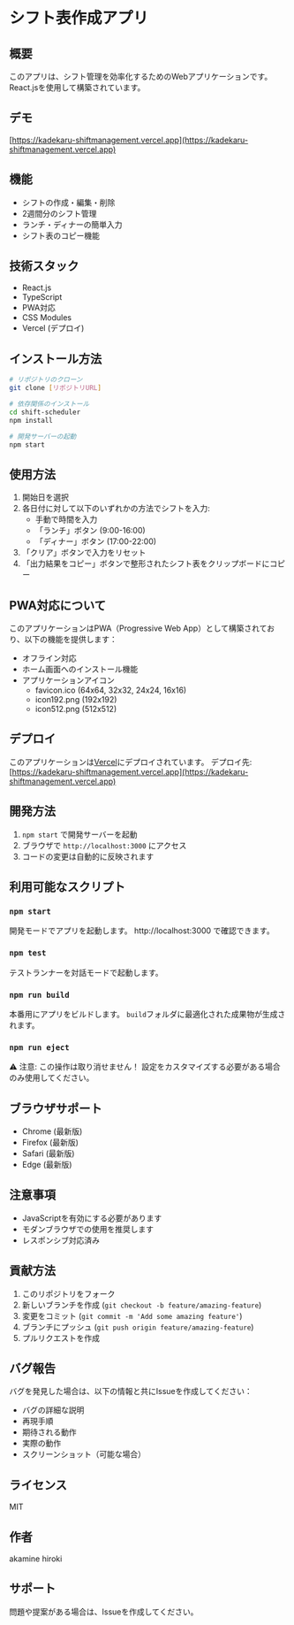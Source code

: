 # シフト表作成アプリ

## 概要
このアプリは、シフト管理を効率化するためのWebアプリケーションです。React.jsを使用して構築されています。

## デモ
[https://kadekaru-shiftmanagement.vercel.app](https://kadekaru-shiftmanagement.vercel.app)

## 機能
- シフトの作成・編集・削除
- 2週間分のシフト管理
- ランチ・ディナーの簡単入力
- シフト表のコピー機能

## 技術スタック
- React.js
- TypeScript
- PWA対応
- CSS Modules
- Vercel (デプロイ)

## インストール方法

```bash
# リポジトリのクローン
git clone [リポジトリURL]

# 依存関係のインストール
cd shift-scheduler
npm install

# 開発サーバーの起動
npm start
```

## 使用方法
1. 開始日を選択
2. 各日付に対して以下のいずれかの方法でシフトを入力:
   - 手動で時間を入力
   - 「ランチ」ボタン (9:00-16:00)
   - 「ディナー」ボタン (17:00-22:00)
3. 「クリア」ボタンで入力をリセット
4. 「出力結果をコピー」ボタンで整形されたシフト表をクリップボードにコピー

## PWA対応について
このアプリケーションはPWA（Progressive Web App）として構築されており、以下の機能を提供します：

- オフライン対応
- ホーム画面へのインストール機能
- アプリケーションアイコン
  - favicon.ico (64x64, 32x32, 24x24, 16x16)
  - icon192.png (192x192)
  - icon512.png (512x512)

## デプロイ
このアプリケーションは[Vercel](https://vercel.com)にデプロイされています。
デプロイ先: [https://kadekaru-shiftmanagement.vercel.app](https://kadekaru-shiftmanagement.vercel.app)

## 開発方法
1. `npm start` で開発サーバーを起動
2. ブラウザで `http://localhost:3000` にアクセス
3. コードの変更は自動的に反映されます

## 利用可能なスクリプト

### `npm start`
開発モードでアプリを起動します。
http://localhost:3000 で確認できます。

### `npm test`
テストランナーを対話モードで起動します。

### `npm run build`
本番用にアプリをビルドします。
`build`フォルダに最適化された成果物が生成されます。

### `npm run eject`
⚠️ 注意: この操作は取り消せません！
設定をカスタマイズする必要がある場合のみ使用してください。

## ブラウザサポート
- Chrome (最新版)
- Firefox (最新版)
- Safari (最新版)
- Edge (最新版)

## 注意事項
- JavaScriptを有効にする必要があります
- モダンブラウザでの使用を推奨します
- レスポンシブ対応済み

## 貢献方法
1. このリポジトリをフォーク
2. 新しいブランチを作成 (`git checkout -b feature/amazing-feature`)
3. 変更をコミット (`git commit -m 'Add some amazing feature'`)
4. ブランチにプッシュ (`git push origin feature/amazing-feature`)
5. プルリクエストを作成

## バグ報告
バグを発見した場合は、以下の情報と共にIssueを作成してください：
- バグの詳細な説明
- 再現手順
- 期待される動作
- 実際の動作
- スクリーンショット（可能な場合）

## ライセンス
MIT

## 作者
akamine hiroki

## サポート
問題や提案がある場合は、Issueを作成してください。
